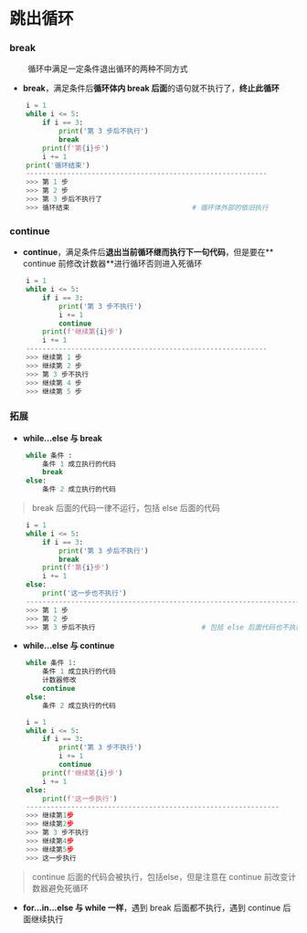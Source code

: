 # 跳出循环
### break 
&emsp;&emsp; 循环中满足一定条件退出循环的两种不同方式
*  **break**，满足条件后**循环体内 break 后面**的语句就不执行了，**终止此循环**



```python
    i = 1
    while i <= 5:
        if i == 3:
            print('第 3 步后不执行')
            break
        print(f'第{i}步')
        i += 1
    print('循环结束')
    -----------------------------------------------------------
    >>> 第 1 步
    >>> 第 2 步
    >>> 第 3 步后不执行了
    >>> 循环结束                              # 循环体外部的依旧执行

```

### continue 

*  **continue**，满足条件后**退出当前循环继而执行下一句代码**，但是要在** continue 前修改计数器**进行循环否则进入死循环


```python
    i = 1
    while i <= 5:
        if i == 3:
            print('第 3 步不执行')
            i += 1
            continue
        print(f'继续第{i}步')
        i += 1
    -----------------------------------------------------------
    >>> 继续第 1 步
    >>> 继续第 2 步
    >>> 第 3 步不执行
    >>> 继续第 4 步
    >>> 继续第 5 步

```


### 拓展
*  **while...else 与 break**

```python   
    while 条件 :
        条件 1 成立执行的代码
        break
    else:
        条件 2 成立执行的代码

```
> break 后面的代码一律不运行，包括 else 后面的代码


```python
    i = 1
    while i <= 5:
        if i == 3:
            print('第 3 步后不执行')
            break
        print(f'第{i}步')
        i += 1
    else:
        print('这一步也不执行')
    --------------------------------------------------------------------
    >>> 第 1 步
    >>> 第 2 步
    >>> 第 3 步后不执行                          # 包括 else 后面代码也不执行

```

*  **while...else 与 continue**

```python
    while 条件 1:
        条件 1 成立执行的代码
        计数器修改
        continue
    else:
        条件 2 成立执行的代码

```

```python
    i = 1
    while i <= 5:
        if i == 3:
            print('第 3 步不执行')
            i += 1
            continue
        print(f'继续第{i}步')
        i += 1
    else:
        print(f'这一步执行')
    --------------------------------------------------------------
    >>> 继续第1步
    >>> 继续第2步
    >>> 第 3 步不执行
    >>> 继续第4步
    >>> 继续第5步
    >>> 这一步执行

```
> continue 后面的代码会被执行，包括else，但是注意在 continue 前改变计数器避免死循环

*  **for...in...else 与 while 一样**，遇到 break 后面都不执行，遇到 continue 后面继续执行























